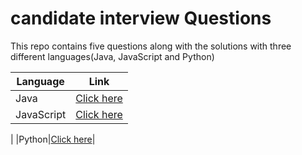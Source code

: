 # candidate interview Questions

This repo contains five questions along with the solutions with three different languages(Java, JavaScript and Python)

| Language   | Link                                 |
| ---------- | ------------------------------------ |
| Java       | [Click here](Java/Solution.java)     |
| JavaScript | [Click here](javascrept/solution.js) |

|
|Python|[Click here](python/solution.py)|
